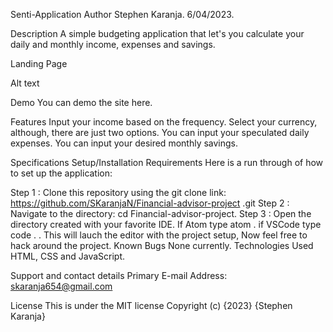 Senti-Application
Author
Stephen Karanja. 6/04/2023.

Description
A simple budgeting application that let's you calculate your daily and monthly income, expenses and savings.

Landing Page

Alt text

Demo
You can demo the site here.

Features
Input your income based on the frequency.
Select your currency, although, there are just two options.
You can input your speculated daily expenses.
You can input your desired monthly savings.

Specifications
Setup/Installation Requirements
Here is a run through of how to set up the application:

Step 1 : Clone this repository using the git clone link:
https://github.com/SKaranjaN/Financial-advisor-project .git
Step 2 : Navigate to the directory:
cd Financial-advisor-project. 
Step 3 : Open the directory created with your favorite IDE. If Atom type atom . if VSCode type code . . This will lauch the editor with the project setup,
Now feel free to hack around the project.
Known Bugs
None currently.
Technologies Used
HTML, CSS and JavaScript.

Support and contact details
Primary E-mail Address: skaranja654@gmail.com

License
This is under the MIT license Copyright (c) {2023} {Stephen Karanja}
